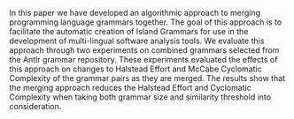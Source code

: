 In this paper we have developed an algorithmic approach to merging programming language grammars together. The goal of this approach is to facilitate the automatic creation of Island Grammars for use in the development of multi-lingual software analysis tools. We evaluate this approach through two experiments on combined grammars selected from the Antlr grammar repository. These experiments evaluated the effects of this approach on changes to Halstead Effort and McCabe Cyclomatic Complexity of the grammar pairs as they are merged. The results show that the merging approach reduces the Halstead Effort and Cyclomatic Complexity when taking both grammar size and similarity threshold into consideration.

